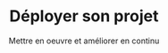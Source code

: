 ---
layout: principe
additional_css: section_deploiement
category_name: deploiement
title: Déployer son projet
subtitle: Mettre en oeuvre et améliorer en continu
---